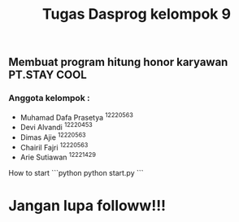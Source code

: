 <div style="text-align: center;">
    <h1>Tugas Dasprog kelompok 9</h1>
</div> <br>
<h2>Membuat program hitung honor karyawan PT.STAY COOL</h2>
<h3>Anggota kelompok :</h3>
<ul>
    <li>Muhamad Dafa Prasetya <sup>12220563</sup></li>
    <li>Devi Alvandi <sup>12220453</sup> </li>
    <li>Dimas Ajie <sup>12220563</sup> </li>
    <li>Chairil Fajri <sup>12220563</sup> </li>
    <li>Arie Sutiawan <sup>12221429</sup> </li>
</ul>
How to start
```python
python start.py 
```

<h1>Jangan lupa followw!!!</h1>

